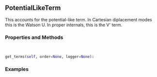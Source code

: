 ## <a id="Psience.VPT2.Terms.PotentialLikeTerm">PotentialLikeTerm</a>
This accounts for the potential-like term.
In Cartesian diplacement modes this is the Watson U.
In proper internals, this is the V' term.

### Properties and Methods
<a id="Psience.VPT2.Terms.PotentialLikeTerm.get_terms" class="docs-object-method">&nbsp;</a>
```python
get_terms(self, order=None, logger=None): 
```

### Examples


